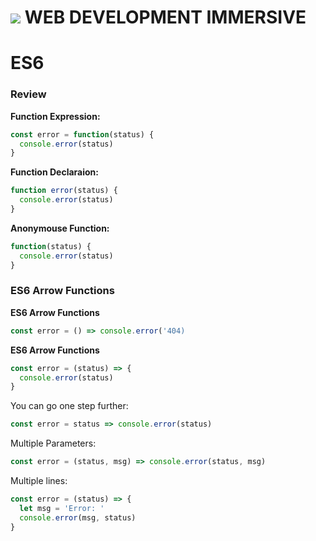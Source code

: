 # ![](https://ga-dash.s3.amazonaws.com/production/assets/logo-9f88ae6c9c3871690e33280fcf557f33.png)  WEB DEVELOPMENT IMMERSIVE

# ES6

### Review

**Function Expression:**

```js
const error = function(status) {
  console.error(status)
}
```

**Function Declaraion:**

```js
function error(status) {
  console.error(status)
}
```

**Anonymouse Function:**

```js
function(status) {
  console.error(status)
}
```

### ES6 Arrow Functions

**ES6 Arrow Functions**

```js
const error = () => console.error('404)
```

**ES6 Arrow Functions**

```js
const error = (status) => { 
  console.error(status)
}
```

You can go one step further:

```js
const error = status => console.error(status)
```

Multiple Parameters:

```js
const error = (status, msg) => console.error(status, msg)
```

Multiple lines:

```js
const error = (status) => {
  let msg = 'Error: '
  console.error(msg, status)
}
```





